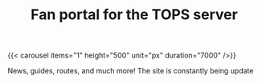﻿---
title: "Fan portal for the TOPS server"
---

{{< carousel items="1" height="500" unit="px" duration="7000"  />}}

News, guides, routes, and much more! The site is constantly being update

